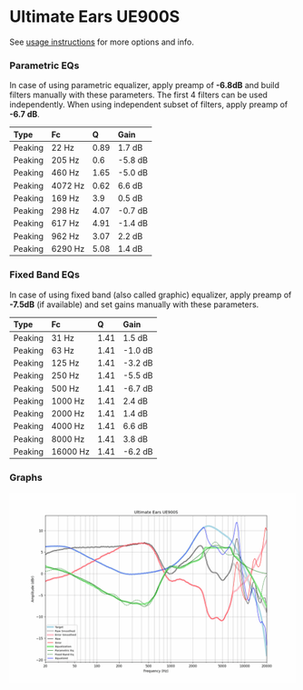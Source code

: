 # Ultimate Ears UE900S
See [usage instructions](https://github.com/jaakkopasanen/AutoEq#usage) for more options and info.

### Parametric EQs
In case of using parametric equalizer, apply preamp of **-6.8dB** and build filters manually
with these parameters. The first 4 filters can be used independently.
When using independent subset of filters, apply preamp of **-6.7 dB**.

| Type    | Fc      |    Q | Gain    |
|:--------|:--------|:-----|:--------|
| Peaking | 22 Hz   | 0.89 | 1.7 dB  |
| Peaking | 205 Hz  | 0.6  | -5.8 dB |
| Peaking | 460 Hz  | 1.65 | -5.0 dB |
| Peaking | 4072 Hz | 0.62 | 6.6 dB  |
| Peaking | 169 Hz  | 3.9  | 0.5 dB  |
| Peaking | 298 Hz  | 4.07 | -0.7 dB |
| Peaking | 617 Hz  | 4.91 | -1.4 dB |
| Peaking | 962 Hz  | 3.07 | 2.2 dB  |
| Peaking | 6290 Hz | 5.08 | 1.4 dB  |

### Fixed Band EQs
In case of using fixed band (also called graphic) equalizer, apply preamp of **-7.5dB**
(if available) and set gains manually with these parameters.

| Type    | Fc       |    Q | Gain    |
|:--------|:---------|:-----|:--------|
| Peaking | 31 Hz    | 1.41 | 1.5 dB  |
| Peaking | 63 Hz    | 1.41 | -1.0 dB |
| Peaking | 125 Hz   | 1.41 | -3.2 dB |
| Peaking | 250 Hz   | 1.41 | -5.5 dB |
| Peaking | 500 Hz   | 1.41 | -6.7 dB |
| Peaking | 1000 Hz  | 1.41 | 2.4 dB  |
| Peaking | 2000 Hz  | 1.41 | 1.4 dB  |
| Peaking | 4000 Hz  | 1.41 | 6.6 dB  |
| Peaking | 8000 Hz  | 1.41 | 3.8 dB  |
| Peaking | 16000 Hz | 1.41 | -6.2 dB |

### Graphs
![](./Ultimate%20Ears%20UE900S.png)